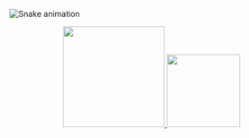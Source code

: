  ![Snake animation](https://github.com/rossiedu/rossiedu/blob/output/github-contribution-grid-snake.svg)
  
 <div align="center">
  <a href="https://github.com/rossiedu">
  <img height="180em" src="https://github-readme-stats.vercel.app/api?username=rossiedu&show_icons=true&theme=tokyonight&include_all_commits=true&count_private=true"/>
  <img height="130em" src="https://github-readme-stats.vercel.app/api/top-langs/?username=rossiedu&layout=compact&langs_count=21&theme=tokyonight"/>
</div>
